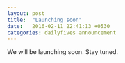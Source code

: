 ```yaml
---
layout: post
title:  "Launching soon"
date:   2016-02-11 22:41:13 +0530
categories: dailyfives announcement
---
```

<div class="container">
	We will be launching soon. Stay tuned.
</div>
